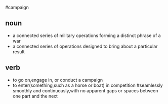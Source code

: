 #campaign
## noun
* a connected series of military operations forming a distinct phrase of a war
* a connected series of operations designed to bring about a particular result
## verb
* to go on,engage in, or conduct a campaign
* to enter(something,such as a horse or boat) in competition
#seamlessly
smoothly and continuously,with no apparent gaps or spaces between one part and the next
